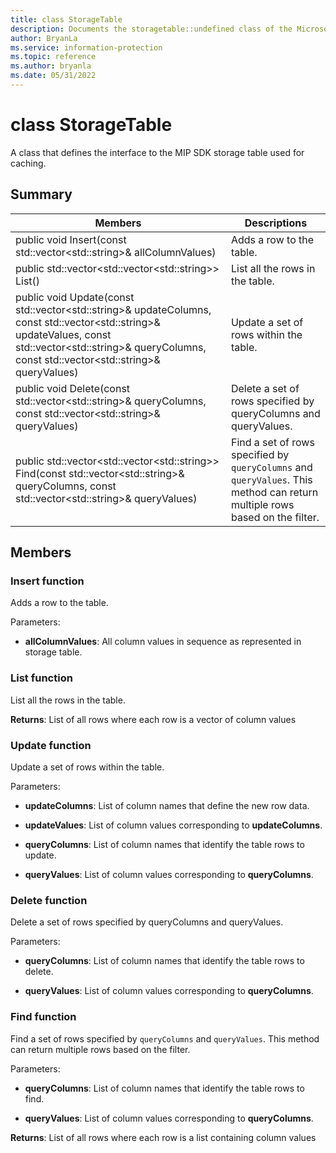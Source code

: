 ```yaml
---
title: class StorageTable 
description: Documents the storagetable::undefined class of the Microsoft Information Protection (MIP) SDK.
author: BryanLa
ms.service: information-protection
ms.topic: reference
ms.author: bryanla
ms.date: 05/31/2022
---
```


# class StorageTable 
A class that defines the interface to the MIP SDK storage table used for caching.
  
## Summary
 Members                        | Descriptions                                
--------------------------------|---------------------------------------------
public void Insert(const std::vector\<std::string\>& allColumnValues)  |  Adds a row to the table.
public std::vector\<std::vector\<std::string\>\> List()  |  List all the rows in the table.
public void Update(const std::vector\<std::string\>& updateColumns, const std::vector\<std::string\>& updateValues, const std::vector\<std::string\>& queryColumns, const std::vector\<std::string\>& queryValues)  |  Update a set of rows within the table.
public void Delete(const std::vector\<std::string\>& queryColumns, const std::vector\<std::string\>& queryValues)  |  Delete a set of rows specified by queryColumns and queryValues.
public std::vector\<std::vector\<std::string\>\> Find(const std::vector\<std::string\>& queryColumns, const std::vector\<std::string\>& queryValues)  |  Find a set of rows specified by `queryColumns` and `queryValues`. This method can return multiple rows based on the filter.
  
## Members
  
### Insert function
Adds a row to the table.

Parameters:  
* **allColumnValues**: All column values in sequence as represented in storage table.


  
### List function
List all the rows in the table.

  
**Returns**: List of all rows where each row is a vector of column values
  
### Update function
Update a set of rows within the table.

Parameters:  
* **updateColumns**: List of column names that define the new row data. 


* **updateValues**: List of column values corresponding to **updateColumns**. 


* **queryColumns**: List of column names that identify the table rows to update. 


* **queryValues**: List of column values corresponding to **queryColumns**.


  
### Delete function
Delete a set of rows specified by queryColumns and queryValues.

Parameters:  
* **queryColumns**: List of column names that identify the table rows to delete. 


* **queryValues**: List of column values corresponding to **queryColumns**.


  
### Find function
Find a set of rows specified by `queryColumns` and `queryValues`. This method can return multiple rows based on the filter.

Parameters:  
* **queryColumns**: List of column names that identify the table rows to find. 


* **queryValues**: List of column values corresponding to **queryColumns**.



  
**Returns**: List of all rows where each row is a list containing column values